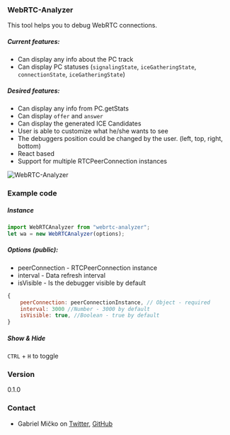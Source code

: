 ### WebRTC-Analyzer

This tool helps you to debug WebRTC connections.

##### Current features:

- Can display any info about the PC track
- Can display PC statuses (`signalingState`, `iceGatheringState`, `connectionState`, `iceGatheringState`)

##### Desired features:

- Can display any info from PC.getStats
- Can display `offer` and `answer`
- Can display the generated ICE Candidates
- User is able to customize what he/she wants to see
- The debuggers position could be changed by the user. (left, top, right, bottom)
- React based
- Support for multiple RTCPeerConnection instances

![WebRTC-Analyzer](https://i.imgur.com/8eLNbUQ.png)

### Example code

##### Instance

```js
import WebRTCAnalyzer from "webrtc-analyzer";
let wa = new WebRTCAnalyzer(options);
```

##### Options (public):

- peerConnection - RTCPeerConnection instance
- interval - Data refresh interval
- isVisible - Is the debugger visible by default

```js
{
    peerConnection: peerConnectionInstance, // Object - required
    interval: 3000 //Number - 3000 by default
    isVisible: true, //Boolean - true by default
}
```

##### Show & Hide

`CTRL` + `H` to toggle

### Version

0.1.0

### Contact

- Gabriel Mičko on [Twitter](https://twitter.com/gabriel_micko), [GitHub](https://github.com/gabrielmicko)
